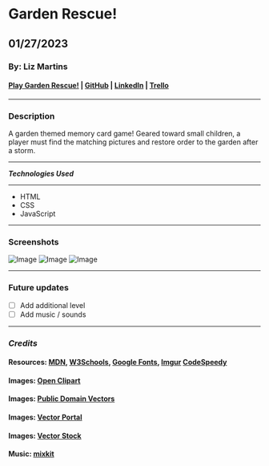 # Garden Rescue!

## 01/27/2023

### By: Liz Martins

#### [Play Garden Rescue!](https://gardenrescue.surge.sh/) | [GitHub](http://www.github.com/martinsliz) | [LinkedIn](https://www.linkedin.com/in/elizmartins) | [Trello](https://trello.com/w/lizmworkspace)

---

### Description

A garden themed memory card game! Geared toward small children, a player must find the matching pictures and restore order to the garden after a storm.

---

**_Technologies Used_**

---

- HTML
- CSS
- JavaScript

---

### Screenshots

![Image](https://i.imgur.com/Q0VNdY3.png)
![Image](https://i.imgur.com/o0fUlKM.png)
![Image](https://i.imgur.com/2PZAggu.png)

---

### Future updates

- [ ] Add additional level
- [ ] Add music / sounds

---

### _Credits_

#### Resources: [MDN](https://developer.mozilla.org/en-US/), [W3Schools](https://www.w3schools.com/), [Google Fonts](https://fonts.google.com/specimen/Eczar?query=eczar), [Imgur](https://imgur.com/) [CodeSpeedy](https:codespeedy.com/)

#### Images: [Open Clipart](https://openclipart.org)

#### Images: [Public Domain Vectors](https://publicdomainvectors.org)

#### Images: [Vector Portal](https://vectorportal.com)

#### Images: [Vector Stock](https://vectorstock.com)

#### Music: [mixkit](https://mixkit.co/free-stock-music/)
